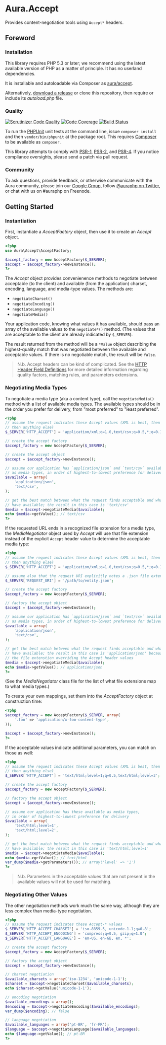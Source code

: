 # Aura.Accept

Provides content-negotiation tools using `Accept*` headers.

## Foreword

### Installation

This library requires PHP 5.3 or later; we recommend using the latest available version of PHP as a matter of principle. It has no userland dependencies.

It is installable and autoloadable via Composer as [aura/accept](https://packagist.org/packages/aura/accept).

Alternatively, [download a release](https://github.com/auraphp/Aura.Accept/releases) or clone this repository, then require or include its _autoload.php_ file.

### Quality

[![Scrutinizer Code Quality](https://scrutinizer-ci.com/g/auraphp/Aura.Accept/badges/quality-score.png?b=develop-2)](https://scrutinizer-ci.com/g/auraphp/Aura.Accept/)
[![Code Coverage](https://scrutinizer-ci.com/g/auraphp/Aura.Accept/badges/coverage.png?b=develop-2)](https://scrutinizer-ci.com/g/auraphp/Aura.Accept/)
[![Build Status](https://travis-ci.org/auraphp/Aura.Accept.png?branch=develop-2)](https://travis-ci.org/auraphp/Aura.Accept)

To run the [PHPUnit](http://phpunit.de/manual/) unit tests at the command line, issue `composer install` and then `vendor/bin/phpunit` at the package root. This requires [Composer](http://getcomposer.org/) to be available as `composer`.

This library attempts to comply with [PSR-1][], [PSR-2][], and [PSR-4][]. If
you notice compliance oversights, please send a patch via pull request.

[PSR-1]: https://github.com/php-fig/fig-standards/blob/master/accepted/PSR-1-basic-coding-standard.md
[PSR-2]: https://github.com/php-fig/fig-standards/blob/master/accepted/PSR-2-coding-style-guide.md
[PSR-4]: https://github.com/php-fig/fig-standards/blob/master/accepted/PSR-4-autoloader.md

### Community

To ask questions, provide feedback, or otherwise communicate with the Aura community, please join our [Google Group](http://groups.google.com/group/auraphp), follow [@auraphp on Twitter](http://twitter.com/auraphp), or chat with us on #auraphp on Freenode.


## Getting Started

### Instantiation

First, instantiate a _AcceptFactory_ object, then use it to create an _Accept_
object.

```php
<?php
use Aura\Accept\AcceptFactory;

$accept_factory = new AcceptFactory($_SERVER);
$accept = $accept_factory->newInstance();
?>
```

The _Accept_ object provides convenienence methods to negotiate between
acceptable (to the client) and available (from the application) charset,
encoding, language, and media-type values. The methods are:

- `negotiateCharset()`
- `negotiateEncoding()`
- `negotiateLanguage()`
- `negotiateMedia()`

Your application code, knowing what values it has available, should pass an
array of the available values to the `negotiate*()` method. (The values that are
acceptable to the client are already indicated by `$_SERVER`).

The result returned from the method will be a `*Value` object describing the
highest-quality match that was negotiated between the available and acceptable
values. If there is no negotiable match, the result will be `false`.

> N.b. Accept headers can be kind of complicated. See the
> [HTTP Header Field Definitions](http://www.w3.org/Protocols/rfc2616/rfc2616-sec14.html)
> for more detailed information regarding quality factors, matching rules,
> and parameters extensions.


### Negotiating Media Types

To negotiate a media type (aka a content type), call the `negotiateMedia()`
method with a list of available media types. The available types should be in
the order you prefer for delivery, from "most preferred" to "least preferred".

```php
<?php
// assume the request indicates these Accept values (XML is best, then CSV,
// then anything else)
$_SERVER['HTTP_ACCEPT'] = 'application/xml;q=1.0,text/csv;q=0.5,*;q=0.1';

// create the accept factory
$accept_factory = new AcceptFactory($_SERVER);

// create the accept object
$accept = $accept_factory->newInstance();

// assume our application has `application/json` and `text/csv` available
// as media types, in order of highest-to-lowest preference for delivery
$available = array(
    'application/json',
    'text/csv',
);

// get the best match between what the request finds acceptable and what we
// have available; the result in this case is 'text/csv'
$media = $accept->negotiateMedia($available);
echo $media->getValue(); // text/csv
?>
```

If the requested URL ends in a recognized file extension for a media type,
the _MediaNegotiator_ object used by _Accept_ will use that file extension
instead of the explicit `Accept` header value to determine the acceptable media
type:

```php
<?php
// assume the request indicates these Accept values (XML is best, then CSV,
// then anything else)
$_SERVER['HTTP_ACCEPT'] = 'application/xml;q=1.0,text/csv;q=0.5,*;q=0.1';

// assume also that the request URI explicitly notes a .json file extension
$_SERVER['REQUEST_URI'] = '/path/to/entity.json';

// create the accept factory
$accept_factory = new AcceptFactory($_SERVER);

// factory the accept object
$accept = $accept_factory->newInstance();

// assume our application has `application/json` and `text/csv` available
// as media types, in order of highest-to-lowest preference for delivery
$available = array(
    'application/json',
    'text/csv',
);

// get the best match between what the request finds acceptable and what we
// have available; the result in this case is 'application/json' because of
// the file extenstion overriding the Accept header values
$media = $accept->negotiateMedia($available);
echo $media->getValue(); // application/json
?>
```

(See the _MediaNegotiator_ class file for the list of what file extensions map
to what media types.)

To create your own mappings, set them into the _AcceptFactory_ object at
construction time:

```php
<?php
$accept_factory = new AcceptFactory($_SERVER, array(
    '.foo' => 'application/x-foo-content-type',
));

$accept = $accept_factory->newInstance();
?>
```

If the acceptable values indicate additional parameters, you can match on those
as well:

```php
<?php
// assume the request indicates these Accept values (XML is best, then CSV,
// then anything else)
$_SERVER['HTTP_ACCEPT'] = 'text/html;level=1;q=0.5,text/html;level=3';

// create the accept factory
$accept_factory = new AcceptFactory($_SERVER);

// factory the accept object
$accept = $accept_factory->newInstance();

// assume our application has these available as media types,
// in order of highest-to-lowest preference for delivery
$available = array(
    'text/html;level=1',
    'text/html;level=2',
);

// get the best match between what the request finds acceptable and what we
// have available; the result in this case is 'text/html;level=1'
$media = $accept->negotiateMedia($available);
echo $media->getValue(); // text/html
var_dump($media->getParameters()); // array('level' => '1')
?>
```

> N.b. Parameters in the acceptable values that are not present in the
> available values will not be used for matching.


### Negotiating Other Values

The other negotiation methods work much the same way, although they are less
complex than media-type negotiation.

```php
<?php
// assume the request indicates these Accept-* values
$_SERVER['HTTP_ACCEPT_CHARSET'] = 'iso-8859-5, unicode-1-1;q=0.8';
$_SERVER['HTTP_ACCEPT_ENCODING'] = 'compress;q=0.5, gzip;q=1.0';
$_SERVER['HTTP_ACCEPT_LANGUAGE'] = 'en-US, en-GB, en, *';

// create the accept factory
$accept_factory = new AcceptFactory($_SERVER);

// factory the accept object
$accept = $accept_factory->newInstance();

// charset negotiation
$available_charsets = array('iso-1234', 'unicode-1-1');
$charset = $accept->negotiateCharset($available_charsets);
echo $charset->getValue('unicode-1-1');

// encoding negotiation
$available_encodings = array();
$encoding = $accept->negotiateEncoding($available_encodings);
var_dump($encoding); // false

// language negotiation
$available_languages = array('pt-BR', 'fr-FR');
$language = $accept->negotiateLanguage($available_languages);
echo $language->getValue(); // pt-BR
?>
```
